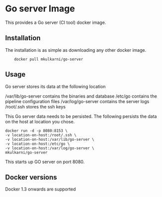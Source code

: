 Go server Image
=================

This provides a Go server (CI tool) docker image.

## Installation

The installation is as simple as downloading any other docker image.

        docker pull mkulkarni/go-server

## Usage

Go server stores its data at the following location

/var/lib/go-server       contains the binaries and database
/etc/go                  contains the pipeline configuration files
/var/log/go-server       contains the server logs
/root/.ssh               stores the ssh keys

This Go server data needs to be persisted. The following persists the data on the host at location you chose. 

	docker run -d -p 8080:8153 \ 
	-v location-on-host:/root/.ssh \
	-v location-on-host:/var/lib/go-server \
	-v location-on-host:/etc/go \
	-v location-on-host:/var/log/go-server \ 
	mkulkarni/go-server

This starts up GO server on port 8080. 

## Docker versions

Docker 1.3 onwards are supported 
